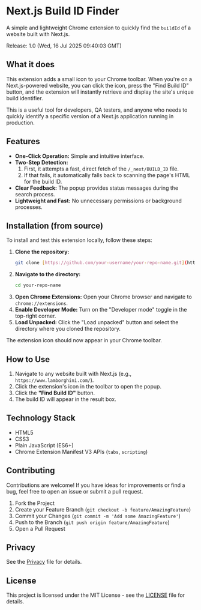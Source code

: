 # Next.js Build ID Finder

A simple and lightweight Chrome extension to quickly find the `buildId` of a website built with Next.js.

Release: 1.0 (Wed, 16 Jul 2025 09:40:03 GMT)

## What it does

This extension adds a small icon to your Chrome toolbar. When you're on a Next.js-powered website, you can click the icon, press the "Find Build ID" button, and the extension will instantly retrieve and display the site's unique build identifier.

This is a useful tool for developers, QA testers, and anyone who needs to quickly identify a specific version of a Next.js application running in production.

## Features

-   **One-Click Operation:** Simple and intuitive interface.
-   **Two-Step Detection:**
    1.  First, it attempts a fast, direct fetch of the `/_next/BUILD_ID` file.
    2.  If that fails, it automatically falls back to scanning the page's HTML for the build ID.
-   **Clear Feedback:** The popup provides status messages during the search process.
-   **Lightweight and Fast:** No unnecessary permissions or background processes.

## Installation (from source)

To install and test this extension locally, follow these steps:

1.  **Clone the repository:**
    ```bash
    git clone [https://github.com/your-username/your-repo-name.git](https://github.com/your-username/your-repo-name.git)
    ```
2.  **Navigate to the directory:**
    ```bash
    cd your-repo-name
    ```
3.  **Open Chrome Extensions:**
    Open your Chrome browser and navigate to `chrome://extensions`.
4.  **Enable Developer Mode:**
    Turn on the "Developer mode" toggle in the top-right corner.
5.  **Load Unpacked:**
    Click the "Load unpacked" button and select the directory where you cloned the repository.

The extension icon should now appear in your Chrome toolbar.

## How to Use

1.  Navigate to any website built with Next.js (e.g., `https://www.lamborghini.com/`).
2.  Click the extension's icon in the toolbar to open the popup.
3.  Click the **"Find Build ID"** button.
4.  The build ID will appear in the result box.

## Technology Stack

-   HTML5
-   CSS3
-   Plain JavaScript (ES6+)
-   Chrome Extension Manifest V3 APIs (`tabs`, `scripting`)

## Contributing

Contributions are welcome! If you have ideas for improvements or find a bug, feel free to open an issue or submit a pull request.

1.  Fork the Project
2.  Create your Feature Branch (`git checkout -b feature/AmazingFeature`)
3.  Commit your Changes (`git commit -m 'Add some AmazingFeature'`)
4.  Push to the Branch (`git push origin feature/AmazingFeature`)
5.  Open a Pull Request

## Privacy

See the [Privacy](Privacy.md) file for details.

## License

This project is licensed under the MIT License - see the [LICENSE](LICENSE) file for details.
